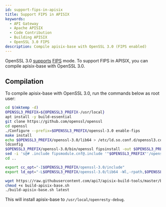 ```yaml
---
id: support-fips-in-apisix
title: Support FIPS in APISIX
keywords:
  - API Gateway
  - Apache APISIX
  - Code Contribution
  - Building APISIX
  - OpenSSL 3.0 FIPS
description: Compile apisix-base with OpenSSL 3.0 (FIPS enabled)
---
```


<!--
#
# Licensed to the Apache Software Foundation (ASF) under one or more
# contributor license agreements.  See the NOTICE file distributed with
# this work for additional information regarding copyright ownership.
# The ASF licenses this file to You under the Apache License, Version 2.0
# (the "License"); you may not use this file except in compliance with
# the License.  You may obtain a copy of the License at
#
#     http://www.apache.org/licenses/LICENSE-2.0
#
# Unless required by applicable law or agreed to in writing, software
# distributed under the License is distributed on an "AS IS" BASIS,
# WITHOUT WARRANTIES OR CONDITIONS OF ANY KIND, either express or implied.
# See the License for the specific language governing permissions and
# limitations under the License.
#
-->

OpenSSL 3.0 [supports](https://www.openssl.org/blog/blog/2022/08/24/FIPS-validation-certificate-issued/) [FIPS](https://en.wikipedia.org/wiki/FIPS_140-2) mode. To support FIPS in APISIX, you can compile apisix-base with OpenSSL 3.0.

## Compilation

To compile apisix-base with OpenSSL 3.0, run the commands below as root user:

```bash
cd $(mktemp -d)
OPENSSL3_PREFIX=${OPENSSL3_PREFIX-/usr/local}
apt install -y build-essential
git clone https://github.com/openssl/openssl
cd openssl
./Configure --prefix=$OPENSSL3_PREFIX/openssl-3.0 enable-fips
make install
echo $OPENSSL3_PREFIX/openssl-3.0/lib64 > /etc/ld.so.conf.d/openssl3.conf
ldconfig
$OPENSSL3_PREFIX/openssl-3.0/bin/openssl fipsinstall -out $OPENSSL3_PREFIX/openssl-3.0/ssl/fipsmodule.cnf -module $OPENSSL3_PREFIX/openssl-3.0/lib64/ossl-modules/fips.so
sed -i 's@# .include fipsmodule.cnf@.include '"$OPENSSL3_PREFIX"'/openssl-3.0/ssl/fipsmodule.cnf@g; s/# \(fips = fips_sect\)/\1\nbase = base_sect\n\n[base_sect]\nactivate=1\n/g' $OPENSSL3_PREFIX/openssl-3.0/ssl/openssl.cnf
cd ..

export cc_opt="-I$OPENSSL3_PREFIX/openssl-3.0/include"
export ld_opt="-L$OPENSSL3_PREFIX/openssl-3.0/lib64 -Wl,-rpath,$OPENSSL3_PREFIX/openssl-3.0/lib64"

wget https://raw.githubusercontent.com/api7/apisix-build-tools/master/build-apisix-base.sh
chmod +x build-apisix-base.sh
./build-apisix-base.sh latest
```

This will install apisix-base to `/usr/local/openresty-debug`.
